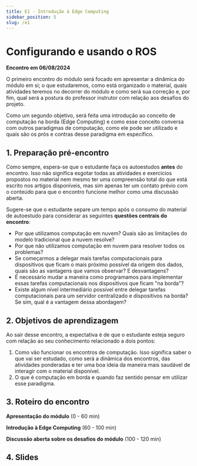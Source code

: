 ```yaml
---
title: E1 - Introdução à Edge Computing
sidebar_position: 5
slug: /e1
---
```


# Configurando e usando o ROS

**Encontro em 06/08/2024**

O primeiro encontro do módulo será focado em apresentar a dinâmica do módulo em
si; o que estudaremos, como está organizado o material, quais atividades
teremos no decorrer do módulo e como será sua correção e, por fim, qual será a
postura do professor instrutor com relação aos desafios do projeto.

Como um segundo objetivo, será feita uma introdução ao conceito de computação
na borda (Edge Computing) e como esse conceito conversa com outros paradigmas
de computação, como ele pode ser utilizado e quais são os prós e contras desse
paradigma em específico.

## 1. Preparação pré-encontro

Como sempre, espera-se que o estudante faça os autoestudos **antes** do
encontro. Isso não significa esgotar todas as atividades e exercícios propostos
no material nem mesmo ter uma compreensão total do que está escrito nos artigos
disponíveis, mas sim apenas ter um contato prévio com o conteúdo para que o
encontro funcione melhor como uma discussão aberta.

Sugere-se que o estudante separe um tempo após o consumo do material de
autoestudo para considerar as seguintes **questões centrais do encontro**:

* Por que utilizamos computação em nuvem? Quais são as limitações do modelo
  tradicional que a nuvem resolve?
* Por que não utilizamos computação em nuvem para resolver todos os problemas?
* Se começarmos a delegar mais tarefas computacionais para dispositivos que
  ficam o mais próximo possível da origem dos dados, quais são as vantagens que
  vamos observar? E desvantagens?
* É necessário mudar a maneira como programamos para implementar essas tarefas
  computacionais nos dispositivos que ficam "na borda"?
* Existe algum nível intermediário possível entre delegar tarefas
  computacionais para um servidor centralizado e dispositivos na borda? Se sim,
  qual é a vantagem dessa abordagem?

## 2. Objetivos de aprendizagem

Ao sair desse encontro, a expectativa é de que o estudante esteja seguro com
relação ao seu conhecimento relacionado a dois pontos:

1. Como vão funcionar os encontros de computação. Isso significa saber o que
   vai ser estudado, como será a dinâmica dos encontros, das atividades
   ponderadas e ter uma boa ideia da maneira mais saudável de interagir com o
   material disponível.
2. O que é computação em borda e quando faz sentido pensar em utilizar esse
   paradigma.

## 3. Roteiro do encontro

**Apresentação do módulo** (0 - 60 min)

**Introdução à Edge Computing** (60 - 100 min)

**Discussão aberta sobre os desafios do módulo** (100 - 120 min)

## 4. Slides
